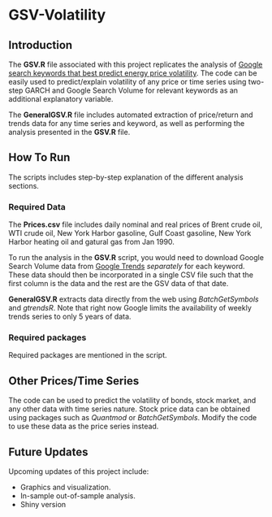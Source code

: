# GSV-Volatility

## Introduction
The **GSV.R** file associated with this project replicates the analysis of [Google search keywords that best predict energy price volatility](https://www.sciencedirect.com/science/article/pii/S0140988317302517).
The code can be easily used to predict/explain volatility of any price or time series using two-step GARCH and Google Search Volume for relevant keywords as an additional explanatory variable.

The **GeneralGSV.R** file includes automated extraction of price/return and trends data for any time series and keyword, as well as performing the analysis presented in the **GSV.R** file. 

## How To Run
The scripts includes step-by-step explanation of the different analysis sections.
### Required Data
The **Prices.csv** file includes daily nominal and real prices of Brent crude oil, WTI crude oil, New York Harbor gasoline, Gulf Coast gasoline, New York Harbor heating oil and gatural gas from Jan 1990.

To run the analysis in the **GSV.R** script, you would need to download Google Search Volume data from [Google Trends](https://trends.google.com) *separately* for each keyword. 
These data should then be incorporated in a single CSV file such that the first column is the data and the rest are the GSV data of that date.

**GeneralGSV.R** extracts data directly from the web using *BatchGetSymbols* and *gtrendsR*. Note that right now Google limits the availability of weekly trends series to only 5 years of data.
### Required packages
Required packages are mentioned in the script.

## Other Prices/Time Series
The code can be used to predict the volatility of bonds, stock market, and any other data with time series nature. Stock price data can be obtained using packages such as *Quantmod* or *BatchGetSymbols*. Modify the code to use these data as the price series instead.

## Future Updates
Upcoming updates of this project include:
- Graphics and visualization.
- In-sample out-of-sample analysis.
- Shiny version
